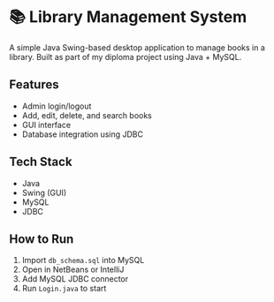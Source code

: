 # 📚 Library Management System

A simple Java Swing-based desktop application to manage books in a library. Built as part of my diploma project using Java + MySQL.

## Features
- Admin login/logout
- Add, edit, delete, and search books
- GUI interface
- Database integration using JDBC

## Tech Stack
- Java
- Swing (GUI)
- MySQL
- JDBC

## How to Run
1. Import `db_schema.sql` into MySQL
2. Open in NetBeans or IntelliJ
3. Add MySQL JDBC connector
4. Run `Login.java` to start